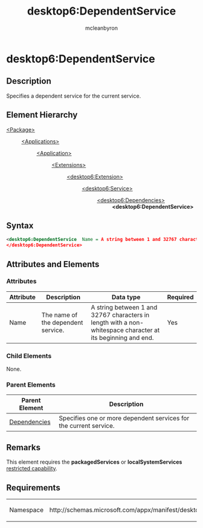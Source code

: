 ﻿---
author: mcleanbyron
title: desktop6:DependentService
description: Specifies a dependent services for the current service.
ms.author: mcleans
ms.date: 04/19/2019
ms.topic: reference
keywords: windows 10, uwp, schema, manifest, desktop, extension 
ms.custom: 19H1
---

# desktop6:DependentService

## Description

Specifies a dependent service for the current service.

## Element Hierarchy
<dl>
<dt><a href="element-package.md">&lt;Package&gt;</a></dt>
<dd>
<dl>
<dt><a href="element-applications.md">&lt;Applications&gt;</a></dt>
<dd>
<dl>
<dt><a href="element-application.md">&lt;Application&gt;</a></dt>
<dd>
<dl>
<dt><a href="element-1-extensions.md">&lt;Extensions&gt;</a></dt>
<dd>
<dl>
<dt><a href="element-desktop6-extension.md">&lt;desktop6:Extension&gt;</a></dt>
<dd>
<dl>
<dt><a href="element-desktop6-service.md">&lt;desktop6:Service&gt;</a></dt>
<dd>
<dl>
<dt><a href="element-desktop6-dependencies.md">&lt;desktop6:Dependencies&gt;</a></dt>
<dd><b>&lt;desktop6:DependentService&gt;</b></dd>
</dl>
</dd>
</dl>
</dd>
</dl>
</dd>
</dl>
</dd>
</dl>
</dd>
</dl>
</dd>
</dl>


## Syntax
```xml
<desktop6:DependentService  Name = A string between 1 and 32767 characters in length with a non-whitespace character at its beginning and end.  >
</desktop6:DependentService>
```

## Attributes and Elements

### Attributes

| Attribute | Description | Data type | Required |
|-----------|-------------|-----------|----------|
| Name | The name of the dependent service. | A string between 1 and 32767 characters in length with a non-whitespace character at its beginning and end. | Yes |

### Child Elements

None.

### Parent Elements

| Parent Element | Description |
|---------------|-------------|
| [Dependencies](element-desktop6-dependencies.md) | Specifies one or more dependent services for the current service. |  


## Remarks

This element requires the **packagedServices** or **localSystemServices** [restricted capability](https://docs.microsoft.com/windows/uwp/packaging/app-capability-declarations#restricted-capabilities).


## Requirements

<table>
<colgroup>
<col width="50%" />
<col width="50%" />
</colgroup>
<tbody>
<tr class="odd">
<td><p>Namespace</p></td>
<td><p>http://schemas.microsoft.com/appx/manifest/desktop/windows10/6</p></td>
</tr>
</tbody>
</table>
